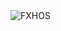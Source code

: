 <div align="justify">
<picture>
    <source media="(prefers-color-scheme: dark)" srcset="https://i.ibb.co/21cyKLtm/output-gif.gif">
    <source media="(prefers-color-scheme: light)" srcset="https://i.ibb.co/21cyKLtm/output-gif.gif">
    <img alt="FXHOS" src="https://i.ibb.co/21cyKLtm/output-gif.gif">
</picture>
</div>